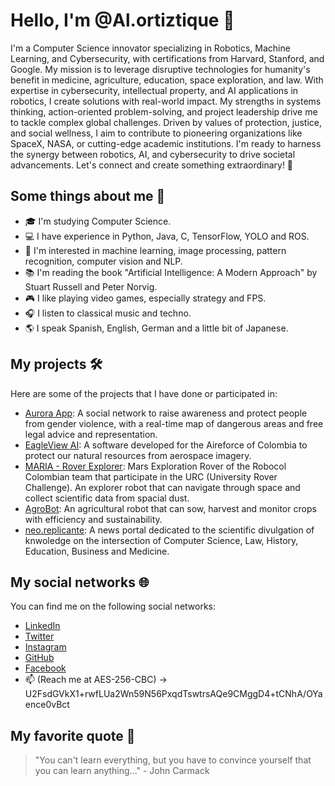 # Hello, I'm @Al.ortiztique 👋

I'm a Computer Science innovator specializing in Robotics, Machine Learning, and Cybersecurity, with certifications from Harvard, Stanford, and Google. My mission is to leverage disruptive technologies for humanity's benefit in medicine, agriculture, education, space exploration, and law. With expertise in cybersecurity, intellectual property, and AI applications in robotics, I create solutions with real-world impact. My strengths in systems thinking, action-oriented problem-solving, and project leadership drive me to tackle complex global challenges. Driven by values of protection, justice, and social wellness, I aim to contribute to pioneering organizations like SpaceX, NASA, or cutting-edge academic institutions. I'm ready to harness the synergy between robotics, AI, and cybersecurity to drive societal advancements. Let's connect and create something extraordinary! 🚀

## Some things about me 🤖

- 🎓 I'm studying Computer Science.
- 💻 I have experience in Python, Java, C, TensorFlow, YOLO and ROS.
- 🚀 I'm interested in machine learning, image processing, pattern recognition, computer vision and NLP.
- 📚 I'm reading the book "Artificial Intelligence: A Modern Approach" by Stuart Russell and Peter Norvig.
- 🎮 I like playing video games, especially strategy and FPS.
- 🎧 I listen to classical music and techno.
- 🌎 I speak Spanish, English, German and a little bit of Japanese.

## My projects 🛠️

Here are some of the projects that I have done or participated in:

- [Aurora App](https://linktr.ee/auroraapp): A social network to raise awareness and protect people from gender violence, with a real-time map of dangerous areas and free legal advice and representation.
- [EagleView AI](https://www.instagram.com/p/C77hJxXv6YX/?img_index=1): A software developed for the Aireforce of Colombia to protect our natural resources from aerospace imagery.
- [MARIA - Rover Explorer](https://www.instagram.com/p/C5WoS5fuhks/): Mars Exploration Rover of the Robocol Colombian team that participate in the URC (University Rover Challenge). An explorer robot that can navigate through space and collect scientific data from spacial dust.
- [AgroBot](https://agrobot.com): An agricultural robot that can sow, harvest and monitor crops with efficiency and sustainability.
- [neo.replicante](https://linktr.ee/neo.replicante): A news portal dedicated to the scientific divulgation of knwoledge on the intersection of Computer Science, Law, History, Education, Business and Medicine. 
  
## My social networks 🌐

You can find me on the following social networks:

- [LinkedIn](https://www.linkedin.com/in/Alortiztique)
- [Twitter](https://twitter.com/Alortiztique)
- [Instagram](https://www.instagram.com/Al.ortiztique)
- [GitHub](https://github.com/Alortiztique)
- [Facebook](https://www.facebook.com/Al.ortiztique/)
- 📫 (Reach me at AES-256-CBC) -> U2FsdGVkX1+rwfLUa2Wn59N56PxqdTswtrsAQe9CMggD4+tCNhA/OYaence0vBct

## My favorite quote 💬

> "You can't learn everything, but you have to convince yourself that you can learn anything..." - John Carmack


<!---
Alortiztique/Alortiztique is a ✨ special ✨ repository because its `README.md` (this file) appears on your GitHub profile.
You can click the Preview link to take a look at your changes.
--->
